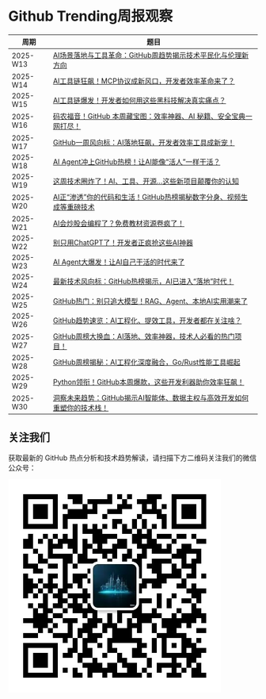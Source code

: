 # Github Trending周报观察

| 周期       | 题目                                                                      |
| ---------- | ------------------------------------------------------------------------- |
| 2025-W13 | [AI场景落地与工具革命：GitHub周趋势揭示技术平民化与伦理新方向](2025-W13/wx.md) |
| 2025-W14 | [AI工具链狂飙！MCP协议成新风口，开发者效率革命来了？](2025-W14/wx.md) |
| 2025-W15 | [AI工具链爆发！开发者如何用这些黑科技解决真实痛点？](2025-W15/wx.md) |
| 2025-W16 | [码农福音！GitHub 本周藏宝图：效率神器、AI 秘籍、安全宝典一网打尽！](2025-W16/wx.md) |
| 2025-W17 | [GitHub一周风向标：AI落地狂飙，开发者效率工具成新宠！](2025-W17/wx.md) |
| 2025-W18 | [AI Agent冲上GitHub热榜！让AI能像“活人”一样干活？](2025-W18/wx.md) |
| 2025-W19 | [这周技术圈炸了！AI、工具、开源…这些新项目颠覆你的认知](2025-W19/wx.md) |
| 2025-W20 | [AI正“渗透”你的代码和生活！GitHub热榜揭秘数字分身、视频生成等重磅技术](2025-W20/wx.md) |
| 2025-W21 | [AI会炒股会编程了？免费教材资源卷疯了！](2025-W21/wx.md) |
| 2025-W22 | [别只用ChatGPT了！开发者正疯抢这些AI神器](2025-W22/wx.md) |
| 2025-W23 | [AI Agent大爆发！让AI自己干活的时代来了](2025-W23/wx.md) |
| 2025-W24 | [最新技术风向标：GitHub热榜揭示，AI已进入“落地”时代！](2025-W24/wx.md) |
| 2025-W25 | [GitHub热门：别只追大模型！RAG、Agent、本地AI实用潮来了](2025-W25/wx.md) |
| 2025-W26 | [GitHub趋势速览：AI工程化、提效工具，开发者都在关注啥？](2025-W26/wx.md) |
| 2025-W27 | [GitHub周榜大换血：AI落地、效率神器，技术人必看的热门项目！](2025-W27/wx.md) |
| 2025-W28 | [GitHub周榜揭秘：AI工程化深度融合，Go/Rust性能工具崛起](2025-W28/wx.md) |
| 2025-W29 | [Python领衔！GitHub本周爆款，这些开发利器助你效率狂飙！](2025-W29/wx.md) |
| 2025-W30 | [洞察未来趋势：GitHub揭示AI智能体、数据主权与高效开发如何重塑你的技术栈！](2025-W30/wx.md) |

## 关注我们

获取最新的 GitHub 热点分析和技术趋势解读，请扫描下方二维码关注我们的微信公众号：

![微信公众号二维码](../asserts/wx.jpg)